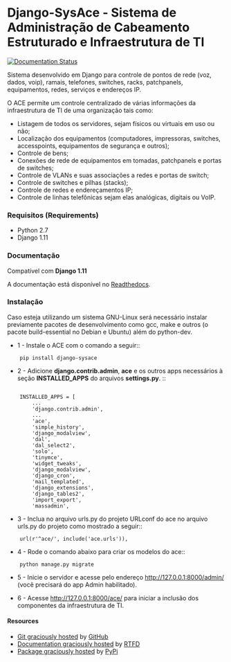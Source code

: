 # Django-SysAce - Sistema de Administração de Cabeamento Estruturado e Infraestrutura de TI


[![Documentation Status](https://readthedocs.org/projects/django-sysace/badge/?version=latest)](http://django-sysace.readthedocs.io/en/latest/?badge=latest)

Sistema desenvolvido em Django para controle de pontos de rede (voz, dados, voip), ramais, telefones, switches, racks, patchpanels, equipamentos, redes, serviços e endereços IP.

O ACE permite um controle centralizado de várias informações da infraestrutura de TI de uma organização  tais como:

* Listagem de todos os servidores, sejam físicos ou virtuais em uso ou não;
* Localização dos equipamentos (computadores, impressoras, switches, accesspoints, equipamentos de segurança e outros);
* Controle de bens;
* Conexões de rede de equipamentos em tomadas, patchpanels e portas de switches;
* Controle de VLANs e suas associações a redes e portas de switch;
* Controle de switches e pilhas (stacks);
* Controle de redes e endereçamentos IP;
* Controle de linhas telefônicas sejam elas analógicas, digitais ou VoIP.

### Requisitos (Requirements)


- Python 2.7
- Django 1.11



### Documentação

Compatível com **Django 1.11**

A documentação está disponível no [Readthedocs](http://django-sysace.readthedocs.io).



### Instalação


Caso esteja utilizando um sistema GNU-Linux será necessário instalar previamente pacotes de desenvolvimento como gcc, make e outros (o pacote build-essential no Debian e Ubuntu) além do python-dev.

* 1 - Instale o ACE com o comando a seguir::

```
    pip install django-sysace
```



* 2 - Adicione **django.contrib.admin**, **ace** e os outros apps necessários à seção **INSTALLED_APPS** do arquivos **settings.py**.  ::

```

	INSTALLED_APPS = [
	    ...
	    'django.contrib.admin',    
	    ...
	    'ace',
	    'simple_history',
	    'django_modalview',
	    'dal',
	    'dal_select2',
	    'solo',
	    'tinymce',
	    'widget_tweaks',
	    'django_modalview',
	    'django_cron',
	    'mail_templated',
	    'django_extensions',
	    'django_tables2',
	    'import_export',
	    'massadmin',
```

* 3 - Inclua no arquivo urls.py do projeto URLconf do ace no arquivo urls.py do projeto como mostrado a seguir::

```
	url(r'^ace/', include('ace.urls')),
```

* 4 - Rode o comando abaixo para criar os modelos do ace::

```
	python manage.py migrate
```


* 5 -  Inicie o servidor e acesse pelo endereço http://127.0.0.1:8000/admin/
   (vocẽ precisará do app Admin habilitado).
    
* 6 -  Acesse http://127.0.0.1:8000/ace/ para iniciar a inclusão dos componentes da infraestrutura de TI.




#### Resources


- [Git graciously hosted](https://github.com/rogeriocdluiz/Django-SysAce) by [GitHub](http://github.com)
- [Documentation graciously hosted](http://django-sysace.readthedocs.io) by [RTFD](http://rtfd.org)
- [Package graciously hosted](https://pypi.org/project/django-sysace/) by [PyPi](https://pypi.org)









